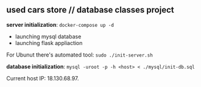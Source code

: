 ## used cars store // database classes project

**server initialization**: `docker-compose up -d`
- launching mysql database
- launching flask appliaction

For Ubunut there's automated tool: `sudo ./init-server.sh`  

**database initialization**: `mysql -uroot -p -h <host> < ./mysql/init-db.sql`  

Current host IP: 18.130.68.97.

